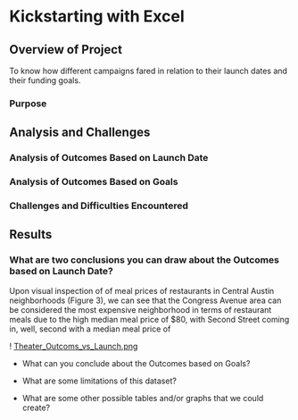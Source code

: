# Kickstarting with Excel

## Overview of Project

To know how different campaigns fared in relation to their launch dates and their funding goals.

### Purpose

## Analysis and Challenges

### Analysis of Outcomes Based on Launch Date

### Analysis of Outcomes Based on Goals

### Challenges and Difficulties Encountered

## Results

### What are two conclusions you can draw about the Outcomes based on Launch Date?

Upon visual inspection of  of meal prices of restaurants in Central Austin neighborhoods (Figure 3), we can see that the Congress Avenue area can be considered the most expensive neighborhood
in terms of restaurant meals due to the high median meal price of $80, with Second Street coming in,
well, second with a median meal price of

! [Theater_Outcoms_vs_Launch.png](path/to/Theater_Outcoms_vs_Launch.png)

- What can you conclude about the Outcomes based on Goals?

- What are some limitations of this dataset?

- What are some other possible tables and/or graphs that we could create?
